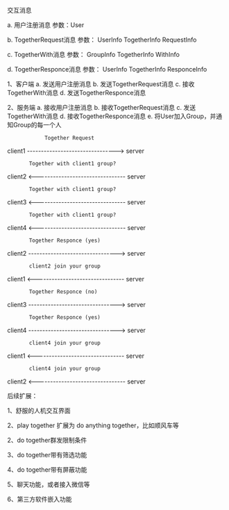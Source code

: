 
交互消息

a. 用户注册消息
   参数：User

b. TogetherRequest消息
   参数： UserInfo TogetherInfo RequestInfo
   
c. TogetherWith消息
   参数： GroupInfo TogetherInfo WithInfo
   
d. TogetherResponce消息
   参数： UserInfo TogetherInfo ResponceInfo


			
1、客户端
   a. 发送用户注册消息
   b. 发送TogetherRequest消息
   c. 接收TogetherWith消息
   d. 发送TogetherResponce消息

2、服务端
   a. 接收用户注册消息
   b. 接收TogetherRequest消息
   c. 发送TogetherWith消息
   d. 接收TogetherResponce消息
   e. 将User加入Group，并通知Group的每一个人


                Together Request
client1 --------------------------------> server



           Together with client1 group?
client2 <-------------------------------- server

           Together with client1 group?
client3 <-------------------------------- server

           Together with client1 group?
client4 <-------------------------------- server



           Together Responce (yes)
client2 --------------------------------> server

           client2 join your group
client1 <-------------------------------- server



           Together Responce (no)
client3 --------------------------------> server



           Together Responce (yes)
client4 --------------------------------> server

           client4 join your group
client1 <-------------------------------- server

           client4 join your group
client2 <-------------------------------- server


   
后续扩展：



1、舒服的人机交互界面

2、play together 扩展为 do anything together，比如顺风车等

2、do together群发限制条件

3、do together带有筛选功能

4、do together带有屏蔽功能

5、聊天功能，或者接入微信等

6、第三方软件嵌入功能
